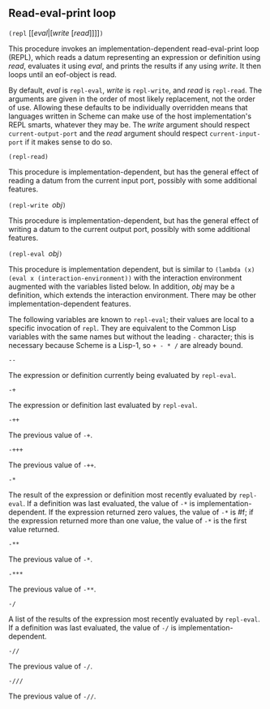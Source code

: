 ## Read-eval-print loop

`(repl` [[*eval*|[*write* [*read*]]]]`)`

This procedure invokes an implementation-dependent read-eval-print loop (REPL), which reads a datum representing an expression or definition using *read*, evaluates it using *eval*, and prints the results if any using *write*.  It then loops until an eof-object is read.

By default, *eval* is `repl-eval`, *write* is `repl-write`, and *read* is `repl-read`.  The arguments are given in the order of most likely replacement, not the order of use.  Allowing these defaults to be individually overridden means that languages written in Scheme can make use of the host implementation's REPL smarts, whatever they may be.  The *write* argument should respect `current-output-port` and the *read* argument should respect `current-input-port` if it makes sense to do so.

`(repl-read)`

This procedure is implementation-dependent, but has the general effect of reading a datum from the current input port, possibly with some additional features.

`(repl-write `*obj*`)`

This procedure is implementation-dependent, but has the general effect of writing a datum to the current output port, possibly with some additional features.

`(repl-eval `*obj*`)`

This procedure is implementation dependent, but is similar to `(lambda (x) (eval x (interaction-environment))` with the interaction environment augmented with the variables listed below.  In addition, *obj* may be a definition, which extends the interaction environment.  There may be other implementation-dependent features.

The following variables are known to `repl-eval`; their values are local to a specific invocation of `repl`.  They are equivalent to the Common Lisp variables with the same names but without the leading `-` character; this is necessary because Scheme is a Lisp-1, so `+ - * /` are already bound.

`--`

The expression or definition currently being evaluated by `repl-eval`.

`-+`

The expression or definition last evaluated by `repl-eval`.

`-++`

The previous value of `-+`.

`-+++`

The previous value of `-++`.


`-*`

The result of the expression or definition most recently evaluated by `repl-eval`.  If a definition was last evaluated, the value of `-*` is implementation-dependent.  If the expression returned zero values, the value of `-*` is #f; if the expression returned more than one value, the value of `-*` is the first value returned.


`-**`

The previous value of `-*`.

`-***`

The previous value of `-**`.

`-/`

A list of the results of the expression most recently evaluated by `repl-eval`.  If a definition was last evaluated, the value of `-/` is implementation-dependent.


`-//`

The previous value of `-/`.

`-///`

The previous value of `-//`.

